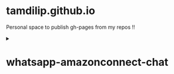 
# tamdilip.github.io
Personal space to publish gh-pages from my repos !! 

<details><summary> <h1>whatsapp-amazonconnect-chat</h1> </summary>
<p>

> Node JS server for transferring real-time messages between WhatsApp and Amazon Connect Chat using Twilio's WhatsApp Business API Sandbox via Server-Side Websocket Clients.
> 
>This proof-of-concept is an integration between WhatsApp and Amazon Connect Chat in realtime to leverage customer support by live agents without any BOT Madness 🤪 .

>[![Read about setup and installation](https://img.shields.io/badge/gh%20page-Setup%20and%20Installation-blue?style=flat-square&logo=git&logoColor=violet)](https://tamdilip.github.io/whatsapp-amazonconnect-chat/)
</p>
</details>
